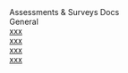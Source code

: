 <!-- 
    Adding new documents!
    1. Duplicate the following:
        <a class="subtopic_link" href="insert_document_link_here*">
            <div class="subtopic_title">insert_document_title here</div>
            <div class="subtopic_description">insert_document_description_here</div>
        </a>
    2. Replace:
        href link with your document's link
        subtopic_title text with your document's title
        subtopic_description text with your document's description
    3. Place in respective subtopic group
    
-->

<div class="categoriesHeader" tabindex="0" title="Administrator - Assessments & Surveys Docs Container">Assessments & Surveys Docs</div>
<div class="accordionModule">
  <div class="subtopic selected">
    <div class="subtopic_header" tabindex="0" title="General Docs" role="button" aria-selected="true" selected>General</div>
    <div id="body_1" class="subtopic_links">
      <a class="subtopic_link" href="/tms/tms-administrators/admin-notifications-landing/xxx">
        <div class="subtopic_title">xxx</div>
      </a>
       <a class="subtopic_link" href="/tms/tms-administrators/admin-notifications-landing/xxx">
        <div class="subtopic_title">xxx</div>
      </a>
       <a class="subtopic_link" href="/tms/tms-administrators/admin-notifications-landing/xx">
        <div class="subtopic_title">xxx</div>
      </a>
      <a class="subtopic_link" href="/tms/tms-administrators/admin-notifications-landing/xxx">
        <div class="subtopic_title">xxx</div>
      </a>
    </div>
  </div>
</div>

